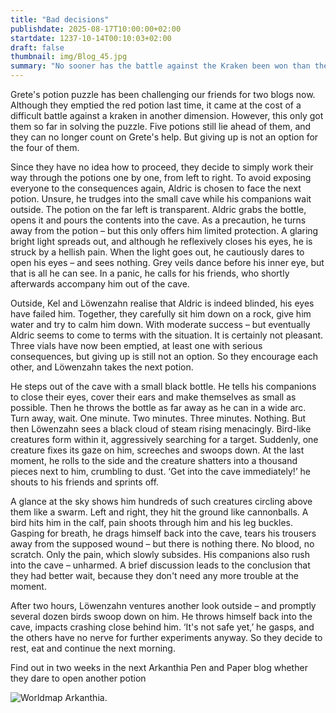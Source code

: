 ```yaml
---
title: "Bad decisions"
publishdate: 2025-08-17T10:00:00+02:00
startdate: 1237-10-14T00:10:03+02:00
draft: false
thumbnail: img/Blog_45.jpg
summary: "No sooner has the battle against the Kraken been won than the next test awaits. This time, Aldric must face the transparent potion alone – but a blinding light leaves him seriously wounded. Shocked, the group carries him outside, but there is no time to catch their breath, for the black vial is already waiting. Find out what this entails here:"
---
```


Grete's potion puzzle has been challenging our friends for two blogs now. Although they emptied the red potion last time, it came at the cost of a difficult battle against a kraken in another dimension. However, this only got them so far in solving the puzzle. Five potions still lie ahead of them, and they can no longer count on Grete's help. But giving up is not an option for the four of them.

Since they have no idea how to proceed, they decide to simply work their way through the potions one by one, from left to right. To avoid exposing everyone to the consequences again, Aldric is chosen to face the next potion. Unsure, he trudges into the small cave while his companions wait outside. The potion on the far left is transparent. Aldric grabs the bottle, opens it and pours the contents into the cave. As a precaution, he turns away from the potion – but this only offers him limited protection. A glaring bright light spreads out, and although he reflexively closes his eyes, he is struck by a hellish pain. When the light goes out, he cautiously dares to open his eyes – and sees nothing. Grey veils dance before his inner eye, but that is all he can see. In a panic, he calls for his friends, who shortly afterwards accompany him out of the cave.

Outside, Kel and Löwenzahn realise that Aldric is indeed blinded, his eyes have failed him. Together, they carefully sit him down on a rock, give him water and try to calm him down. With moderate success – but eventually Aldric seems to come to terms with the situation. It is certainly not pleasant. Three vials have now been emptied, at least one with serious consequences, but giving up is still not an option. So they encourage each other, and Löwenzahn takes the next potion.

He steps out of the cave with a small black bottle. He tells his companions to close their eyes, cover their ears and make themselves as small as possible. Then he throws the bottle as far away as he can in a wide arc. Turn away, wait. One minute. Two minutes. Three minutes. Nothing. But then Löwenzahn sees a black cloud of steam rising menacingly. Bird-like creatures form within it, aggressively searching for a target. Suddenly, one creature fixes its gaze on him, screeches and swoops down. At the last moment, he rolls to the side and the creature shatters into a thousand pieces next to him, crumbling to dust. ‘Get into the cave immediately!’ he shouts to his friends and sprints off.

A glance at the sky shows him hundreds of such creatures circling above them like a swarm. Left and right, they hit the ground like cannonballs. A bird hits him in the calf, pain shoots through him and his leg buckles. Gasping for breath, he drags himself back into the cave, tears his trousers away from the supposed wound – but there is nothing there. No blood, no scratch. Only the pain, which slowly subsides. His companions also rush into the cave – unharmed. A brief discussion leads to the conclusion that they had better wait, because they don't need any more trouble at the moment.

After two hours, Löwenzahn ventures another look outside – and promptly several dozen birds swoop down on him. He throws himself back into the cave, impacts crashing close behind him. ‘It's not safe yet,’ he gasps, and the others have no nerve for further experiments anyway. So they decide to rest, eat and continue the next morning.

Find out in two weeks in the next Arkanthia Pen and Paper blog whether they dare to open another potion

<div class="img-max center">
  <img class="img-fluid" title="Worldmap Arkanthia" alt="Worldmap Arkanthia." src="/img/Arkanthia_Full_Map_Kresto_Hochebene.jpg" />
</div>
